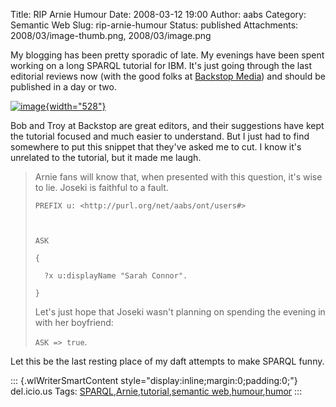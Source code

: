 Title: RIP Arnie Humour
Date: 2008-03-12 19:00
Author: aabs
Category: Semantic Web
Slug: rip-arnie-humour
Status: published
Attachments: 2008/03/image-thumb.png, 2008/03/image.png

My blogging has been pretty sporadic of late. My evenings have been spent working on a long SPARQL tutorial for IBM. It's just going through the last editorial reviews now (with the good folks at [Backstop Media](http://www.backstopmedia.com/)) and should be published in a day or two.

[![image]({static}2008/03/image-thumb.png){width="528"}]({static}2008/03/image.png)

Bob and Troy at Backstop are great editors, and their suggestions have kept the tutorial focused and much easier to understand. But I just had to find somewhere to put this snippet that they've asked me to cut. I know it's unrelated to the tutorial, but it made me laugh.

> Arnie fans will know that, when presented with this question, it's wise to lie. Joseki is faithful to a fault.
>
>     PREFIX u: <http://purl.org/net/aabs/ont/users#>
>
>      
>
>     ASK
>
>     {
>
>       ?x u:displayName "Sarah Connor".
>
>     }
>
> Let's just hope that Joseki wasn't planning on spending the evening in with her boyfriend:
>
> `ASK => true`.

Let this be the last resting place of my daft attempts to make SPARQL funny.

::: {.wlWriterSmartContent style="display:inline;margin:0;padding:0;"}
del.icio.us Tags: [SPARQL](http://del.icio.us/popular/SPARQL),[Arnie](http://del.icio.us/popular/Arnie),[tutorial](http://del.icio.us/popular/tutorial),[semantic web](http://del.icio.us/popular/semantic%20web),[humour](http://del.icio.us/popular/humour),[humor](http://del.icio.us/popular/humor)
:::
